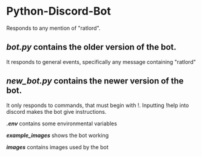 # Python-Discord-Bot
Responds to any mention of "ratlord".

## ***bot.py*** contains the older version of the bot.

It responds to general events, specifically any message containing "ratlord"

## ***new_bot.py*** contains the newer version of the bot.

It only responds to commands, that must begin with !. Inputting !help into discord makes the bot give instructions.

***.env*** contains some environmental variables

***example_images*** shows the bot working

***images*** contains images used by the bot

